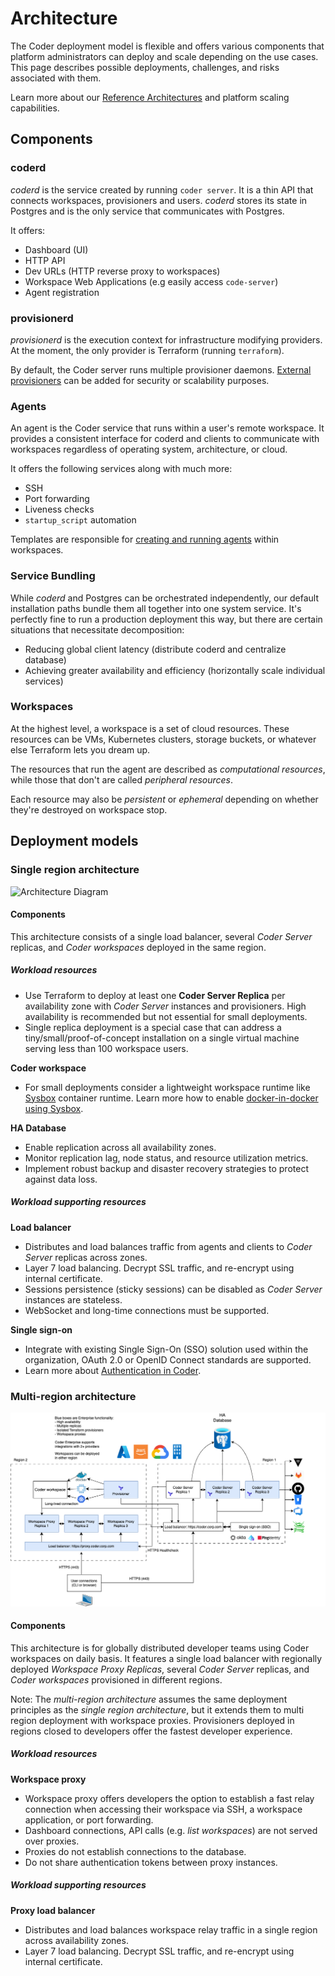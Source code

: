 # Architecture

The Coder deployment model is flexible and offers various components that
platform administrators can deploy and scale depending on the use cases. This
page describes possible deployments, challenges, and risks associated with them.

Learn more about our [Reference Architectures](../admin/architectures/index.md)
and platform scaling capabilities.

## Components

### coderd

_coderd_ is the service created by running `coder server`. It is a thin API that
connects workspaces, provisioners and users. _coderd_ stores its state in
Postgres and is the only service that communicates with Postgres.

It offers:

- Dashboard (UI)
- HTTP API
- Dev URLs (HTTP reverse proxy to workspaces)
- Workspace Web Applications (e.g easily access `code-server`)
- Agent registration

### provisionerd

_provisionerd_ is the execution context for infrastructure modifying providers.
At the moment, the only provider is Terraform (running `terraform`).

By default, the Coder server runs multiple provisioner daemons.
[External provisioners](../admin/provisioners.md) can be added for security or
scalability purposes.

### Agents

An agent is the Coder service that runs within a user's remote workspace. It
provides a consistent interface for coderd and clients to communicate with
workspaces regardless of operating system, architecture, or cloud.

It offers the following services along with much more:

- SSH
- Port forwarding
- Liveness checks
- `startup_script` automation

Templates are responsible for
[creating and running agents](../templates/index.md#coder-agent) within
workspaces.

### Service Bundling

While _coderd_ and Postgres can be orchestrated independently, our default
installation paths bundle them all together into one system service. It's
perfectly fine to run a production deployment this way, but there are certain
situations that necessitate decomposition:

- Reducing global client latency (distribute coderd and centralize database)
- Achieving greater availability and efficiency (horizontally scale individual
  services)

### Workspaces

At the highest level, a workspace is a set of cloud resources. These resources
can be VMs, Kubernetes clusters, storage buckets, or whatever else Terraform
lets you dream up.

The resources that run the agent are described as _computational resources_,
while those that don't are called _peripheral resources_.

Each resource may also be _persistent_ or _ephemeral_ depending on whether
they're destroyed on workspace stop.

## Deployment models

### Single region architecture

![Architecture Diagram](../images/architecture-single-region.png)

#### Components

This architecture consists of a single load balancer, several _Coder Server_
replicas, and _Coder workspaces_ deployed in the same region.

##### Workload resources

- Use Terraform to deploy at least one **Coder Server Replica** per availability
  zone with _Coder Server_ instances and provisioners. High availability is
  recommended but not essential for small deployments.
- Single replica deployment is a special case that can address a
  tiny/small/proof-of-concept installation on a single virtual machine serving
  less than 100 workspace users.

**Coder workspace**

- For small deployments consider a lightweight workspace runtime like
  [Sysbox](https://github.com/nestybox/sysbox) container runtime. Learn more how
  to enable
  [docker-in-docker using Sysbox](https://asciinema.org/a/kkTmOxl8DhEZiM2fLZNFlYzbo?speed=2).

**HA Database**

- Enable replication across all availability zones.
- Monitor replication lag, node status, and resource utilization metrics.
- Implement robust backup and disaster recovery strategies to protect against
  data loss.

##### Workload supporting resources

**Load balancer**

- Distributes and load balances traffic from agents and clients to _Coder
  Server_ replicas across zones.
- Layer 7 load balancing. Decrypt SSL traffic, and re-encrypt using internal
  certificate.
- Sessions persistence (sticky sessions) can be disabled as _Coder Server_
  instances are stateless.
- WebSocket and long-time connections must be supported.

**Single sign-on**

- Integrate with existing Single Sign-On (SSO) solution used within the
  organization, OAuth 2.0 or OpenID Connect standards are supported.
- Learn more about [Authentication in Coder](../admin/auth.md).

### Multi-region architecture

![Architecture Diagram](../images/architecture-multi-region.png)

#### Components

This architecture is for globally distributed developer teams using Coder
workspaces on daily basis. It features a single load balancer with regionally
deployed _Workspace Proxy Replicas_, several _Coder Server_ replicas, and _Coder
workspaces_ provisioned in different regions.

Note: The _multi-region architecture_ assumes the same deployment principles as
the _single region architecture_, but it extends them to multi region deployment
with workspace proxies. Provisioners deployed in regions closed to developers
offer the fastest developer experience.

##### Workload resources

**Workspace proxy**

- Workspace proxy offers developers the option to establish a fast relay
  connection when accessing their workspace via SSH, a workspace application, or
  port forwarding.
- Dashboard connections, API calls (e.g. _list workspaces_) are not served over
  proxies.
- Proxies do not establish connections to the database.
- Do not share authentication tokens between proxy instances.

##### Workload supporting resources

**Proxy load balancer**

- Distributes and load balances workspace relay traffic in a single region
  across availability zones.
- Layer 7 load balancing. Decrypt SSL traffic, and re-encrypt using internal
  certificate.
